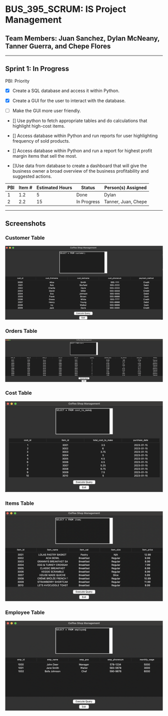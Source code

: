 # BUS_395_SCRUM: IS Project Management

## Team Members: Juan Sanchez, Dylan McNeany, Tanner Guerra, and Chepe Flores

---

## Sprint 1: In Progress

PBI: Priority 

- [x] Create a SQL database and access it within Python.

- [x] Create a GUI for the user to interact with the database.

- [ ] Make the GUI more user friendly.

- [] Use python to fetch appropriate tables and do calculations that highlight high-cost items.

- [] Access database within Python and run reports for user highlighting frequency of sold products.

- [] Access database within Python and run a report for highest profit margin items that sell the most.
  
- []Use data from database to create a dashboard that will give the business owner a broad overview of the business profitability and suggested actions.



| PBI | Item # | Estimated Hours | Status | Person(s) Assigned |
| ----------- | ----------- | ----------- | ----------- | ----------- |
| 1 | 1.2 | 5 | Done | Dylan |
| 2 | 2.2 | 15 | In Progress | Tanner, Juan, Chepe |

---

## Screenshots

### Customer Table
![alt text](https://github.com/nito0415/BUS_395_SCRUM/blob/main/supp_files/Screenshot%202023-11-16%20at%2000.10.24.png?raw=true)

### Orders Table
![alt text](https://github.com/nito0415/BUS_395_SCRUM/blob/main/supp_files/Screenshot%202023-11-16%20at%2000.21.17.png?raw=true)

### Cost Table
![alt text](https://github.com/nito0415/BUS_395_SCRUM/blob/main/supp_files/Screenshot%202023-11-16%20at%2000.22.12.png?raw=true)

### Items Table
![alt text](https://github.com/nito0415/BUS_395_SCRUM/blob/main/supp_files/Screenshot%202023-11-16%20at%2000.22.45.png?raw=true)

### Employee Table
![alt text](https://github.com/nito0415/BUS_395_SCRUM/blob/main/supp_files/Screenshot%202023-11-16%20at%2000.23.28.png?raw=true)